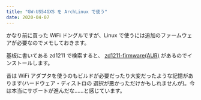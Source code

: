 ```yaml
---
title: "GW-US54GXS を ArchLinux で使う"
date: 2020-04-07
---
```


かなり前に買った WiFi ドングルですが、Linux で使うには追加のファームウェアが必要なのでメモしておきます。

基板に書いてある zd1211 で検索すると、
[zd1211-firmware(AUR)](https://aur.archlinux.org/packages/zd1211-firmware/)
があるのでインストールします。

昔は WiFi アダプタを使うのもビルドが必要だったり大変だったような記憶があります(ハードウェア・ディストロの
選択が悪かっただけかもしれませんが)。今は本当にサポートが進んだな……と感じています。

